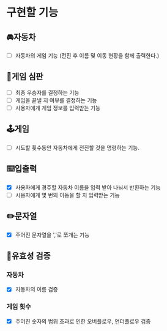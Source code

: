 # 구현할 기능

## 🚘**자동차**

- [ ]  자동차의 게임 기능  (전진 후 이름 및 이동 현황을 함께 출력한다.)

## 🎯게임 심판
- [ ] 최종 우승자를 결정하는 기능
- [ ] 게임을 끝낼 지 여부를 결정하는 기능
- [ ] 사용자에게 게임 정보를 입력받는 기능
## 🕹️**게임**

- [ ] 시도할 횟수동안 자동차에게 전진할 것을 명령하는 기능.

## ⌨️**입출력**
- [x]  사용자에게 경주할 자동차 이름을 입력 받아 나눠서 반환하는 기능
- [ ]  시용자에게 몇 번의 이동을 할 지 입력받는 기능

## ✏️문자열

- [x] 주어진 문자열을 ','로 쪼개는 기능

## 💎유효성 검증
### 자동차
- [x] 자동차의 이름 검증
### 게임 횟수
- [x] 주어진 숫자의 범위 초과로 인한 오버플로우, 언더플로우 검증

